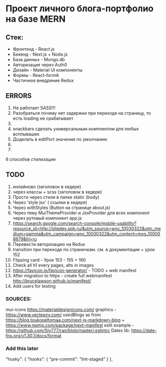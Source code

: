# Проект личного блога-портфолио на базе MERN

## Стек:

- Фронтенд - React.js
- Бекенд - Next.js + Node.js
- База данных - Mongo.db
- Авторизация через Auth0
- Дизайн - Material UI компоненты
- Формы - React-formik
- Чаcтичное внедрение Redux

## ERRORS

1. Не работает SASS!!!
2. Разобраться почему нет задержки при переходе на страницу, то есть loading не срабатывает
3.
4. snackbars сделать универсальным компнентом для любых всплывашек
5. Доделать в editPort значения по умолчанию
6.
7.

_6 способов стилизации_

## TODO

1. инлайново (заголовок в хедере)
2. через классы + scss (заголовок в хедере)
3. Просто через стили в папке static (body)
4. Через 'style jsx' ( ссылки в хедере)
5. Через withStyles (Button на странице about.js)
6. Через тему MuiThemeProvider и JssProvider для всех компонент через рутовый компонент app.js
7. https://search.google.com/search-console/mobile-usability?resource_id=http://sitedev.spb.ru/&utm_source=wnc_10030322&utm_medium=gamma&utm_campaign=wnc_10030322&utm_content=msg_100058679&hl=ru
8. Перевести авторизацию на Redux
9. transition при переходе по страничкам. см. в документации + урок 152
10. Flipping card - Урок 153 - 155 + 160
11. Check all h1 every pages, alts in images
12. https://favicon.io/favicon-generator/ - TODO + web manifest
13. After migration to https - create full webmanifest http://brucelawson.github.io/manifest/
14. Add users for testing

### SOURCES:

mui-icons https://materialdesignicons.com/
graphics - https://www.vecteezy.com/
usedBlogs as from https://blog.toukopeltomaa.com/next-js-markdown-blog + https://www.npmjs.com/package/next-manifest
eslit example - https://github.com/Sly777/ran/blob/master/.eslintrc
Dates lib:
https://date-fns.org/v1.30.1/docs/format

### Add this later

"husky": {
"hooks": {
"pre-commit": "lint-staged"
}
},
